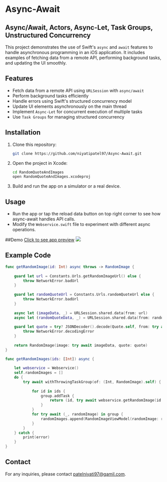 # Async-Await

## Async/Await, Actors, Async-Let, Task Groups, Unstructured Concurrency

This project demonstrates the use of Swift's `async` and `await` features to handle asynchronous programming in an iOS application. It includes examples of fetching data from a remote API, performing background tasks, and updating the UI smoothly.

## Features
- Fetch data from a remote API using `URLSession` with `async/await`
- Perform background tasks efficiently
- Handle errors using Swift's structured concurrency model
- Update UI elements asynchronously on the main thread
- Implement `Async-Let` for concurrent execution of multiple tasks
- Use `Task Groups` for managing structured concurrency

## Installation
1. Clone this repository:
   ```sh
   git clone https://github.com/niyatipatel97/Async-Await.git
   ```
2. Open the project in Xcode:
   ```sh
   cd RandomQuoteAndImages
   open RandomQuoteAndImages.xcodeproj
   ```
3. Build and run the app on a simulator or a real device.

## Usage
- Run the app or tap the reload data button on top right corner to see how async-await handles API calls.
- Modify the `Webservice.swift` file to experiment with different async operations.

##Demo
[Click to see app preview](https://drive.google.com/file/d/1gdEw_El3V-jbzdnddiO-T69qtBSB6rsJ/view?usp=sharing)
![](https://drive.google.com/file/d/1gdEw_El3V-jbzdnddiO-T69qtBSB6rsJ/view?usp=sharing)

## Example Code
```swift
func getRandomImage(id: Int) async throws -> RandomImage {
    
    guard let url = Constants.Urls.getRandomImageUrl() else {
        throw NetworkError.badUrl
    }
    
    guard let randomQuoteUrl = Constants.Urls.randomQuoteUrl else {
        throw NetworkError.badUrl
    }
    
    async let (imageData, _) = URLSession.shared.data(from: url)
    async let (randomQuoteData, _) = URLSession.shared.data(from: randomQuoteUrl)
    
    guard let quote = try? JSONDecoder().decode(Quote.self, from: try await randomQuoteData) else {
        throw NetworkError.decodingError
    }
    
    return RandomImage(image: try await imageData, quote: quote)
}
```

```swift
func getRandomImages(ids: [Int]) async {
        
    let webservice = Webservice()
    self.randomImages = []
    do {
        try await withThrowingTaskGroup(of: (Int, RandomImage).self) { group in
            
            for id in ids {
                group.addTask {
                    return (id, try await webservice.getRandomImage(id: id))
                }
            }
            for try await (_, randomImage) in group {
                randomImages.append(RandomImageViewModel(randomImage: randomImage))
            }
        }
    } catch {
        print(error)
    }
}
```

## Contact
For any inquiries, please contact [patelniyati97@gamil.com](mailto:patelniyati97@gamil.com).
